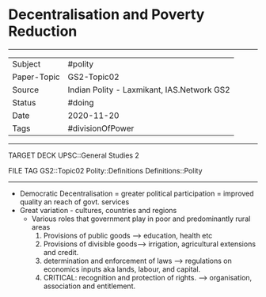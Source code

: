# Decentralisation and Poverty Reduction

***

|             |                                            |
| ----------- | ------------------------------------------ |
| Subject     | #polity                                    |
| Paper-Topic | GS2-Topic02                                |
| Source      | Indian Polity - Laxmikant, IAS.Network GS2 |
| Status      | #doing                                     |
| Date        | 2020-11-20                                 |
| Tags        | #divisionOfPower                           |

***

TARGET DECK
UPSC::General Studies 2

FILE TAG
GS2::Topic02 Polity::Definitions Definitions::Polity

***

*   Democratic Decentralisation = greater political participation = improved quality an reach of govt. services
*   Great variation - cultures, countries and regions
    *   Various roles that government play in poor and predominantly rural areas
        1.  Provisions of public goods --> education, health etc
        2.  Provisions of divisible goods--> irrigation, agricultural extensions and credit.
        3.  determination and enforcement of laws --> regulations on economics inputs aka lands, labour, and capital.
        4.  CRITICAL: recognition and protection of rights. --> organisation, association and entitlement.
